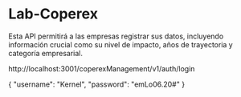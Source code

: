 # Lab-Coperex
Esta API permitirá a las empresas registrar sus datos, incluyendo información crucial como su nivel de impacto, años de  trayectoria y categoría empresarial. 


http://localhost:3001/coperexManagement/v1/auth/login

{
  "username": "Kernel",
  "password": "emLo06.20#"
}